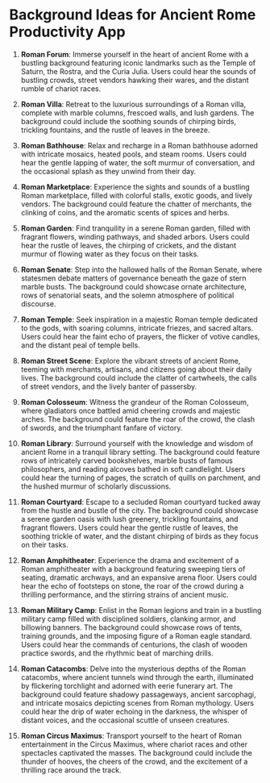 # Background Ideas for Ancient Rome Productivity App

1. **Roman Forum**: Immerse yourself in the heart of ancient Rome with a bustling background featuring iconic landmarks such as the Temple of Saturn, the Rostra, and the Curia Julia. Users could hear the sounds of bustling crowds, street vendors hawking their wares, and the distant rumble of chariot races.

2. **Roman Villa**: Retreat to the luxurious surroundings of a Roman villa, complete with marble columns, frescoed walls, and lush gardens. The background could include the soothing sounds of chirping birds, trickling fountains, and the rustle of leaves in the breeze.

3. **Roman Bathhouse**: Relax and recharge in a Roman bathhouse adorned with intricate mosaics, heated pools, and steam rooms. Users could hear the gentle lapping of water, the soft murmur of conversation, and the occasional splash as they unwind from their day.

4. **Roman Marketplace**: Experience the sights and sounds of a bustling Roman marketplace, filled with colorful stalls, exotic goods, and lively vendors. The background could feature the chatter of merchants, the clinking of coins, and the aromatic scents of spices and herbs.

5. **Roman Garden**: Find tranquility in a serene Roman garden, filled with fragrant flowers, winding pathways, and shaded arbors. Users could hear the rustle of leaves, the chirping of crickets, and the distant murmur of flowing water as they focus on their tasks.

6. **Roman Senate**: Step into the hallowed halls of the Roman Senate, where statesmen debate matters of governance beneath the gaze of stern marble busts. The background could showcase ornate architecture, rows of senatorial seats, and the solemn atmosphere of political discourse.

7. **Roman Temple**: Seek inspiration in a majestic Roman temple dedicated to the gods, with soaring columns, intricate friezes, and sacred altars. Users could hear the faint echo of prayers, the flicker of votive candles, and the distant peal of temple bells.

8. **Roman Street Scene**: Explore the vibrant streets of ancient Rome, teeming with merchants, artisans, and citizens going about their daily lives. The background could include the clatter of cartwheels, the calls of street vendors, and the lively banter of passersby.

9. **Roman Colosseum**: Witness the grandeur of the Roman Colosseum, where gladiators once battled amid cheering crowds and majestic arches. The background could feature the roar of the crowd, the clash of swords, and the triumphant fanfare of victory.

10. **Roman Library**: Surround yourself with the knowledge and wisdom of ancient Rome in a tranquil library setting. The background could feature rows of intricately carved bookshelves, marble busts of famous philosophers, and reading alcoves bathed in soft candlelight. Users could hear the turning of pages, the scratch of quills on parchment, and the hushed murmur of scholarly discussions.

11. **Roman Courtyard**: Escape to a secluded Roman courtyard tucked away from the hustle and bustle of the city. The background could showcase a serene garden oasis with lush greenery, trickling fountains, and fragrant flowers. Users could hear the gentle rustle of leaves, the soothing trickle of water, and the distant chirping of birds as they focus on their tasks.

12. **Roman Amphitheater**: Experience the drama and excitement of a Roman amphitheater with a background featuring sweeping tiers of seating, dramatic archways, and an expansive arena floor. Users could hear the echo of footsteps on stone, the roar of the crowd during a thrilling performance, and the stirring strains of ancient music.

13. **Roman Military Camp**: Enlist in the Roman legions and train in a bustling military camp filled with disciplined soldiers, clanking armor, and billowing banners. The background could showcase rows of tents, training grounds, and the imposing figure of a Roman eagle standard. Users could hear the commands of centurions, the clash of wooden practice swords, and the rhythmic beat of marching drills.

14. **Roman Catacombs**: Delve into the mysterious depths of the Roman catacombs, where ancient tunnels wind through the earth, illuminated by flickering torchlight and adorned with eerie funerary art. The background could feature shadowy passageways, ancient sarcophagi, and intricate mosaics depicting scenes from Roman mythology. Users could hear the drip of water echoing in the darkness, the whisper of distant voices, and the occasional scuttle of unseen creatures.

15. **Roman Circus Maximus**: Transport yourself to the heart of Roman entertainment in the Circus Maximus, where chariot races and other spectacles captivated the masses. The background could include the thunder of hooves, the cheers of the crowd, and the excitement of a thrilling race around the track.

